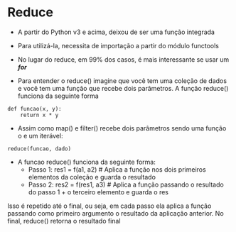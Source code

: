 # Reduce

- A partir do Python v3 e acima, deixou de ser uma função integrada

- Para utilizá-la, necessita de importação a partir do módulo functools

- No lugar do reduce, em 99% dos casos, é mais interessante se usar um ***for***

- Para entender o reduce() imagine que você tem uma coleção de dados e você tem uma função que recebe dois parâmetros. A função reduce() funciona da seguinte forma

~~~
def funcao(x, y):
    return x * y
~~~

- Assim como map() e filter() recebe dois parâmetros sendo uma função o e um iterável:

~~~
reduce(funcao, dado)
~~~

- A funcao reduce() funciona da seguinte forma:
    - Passo 1: res1 = f(a1, a2) # Aplica a função nos dois primeiros elementos da coleção e guarda o resultado
    - Passo 2: res2 = f(res1, a3) # Aplica a função passando o resultado do passo 1 + o terceiro elemento e guarda o res

Isso é repetido até o final, ou seja, em cada passo ela aplica a função passando como primeiro argumento o resultado da aplicação anterior. No final, reduce() retorna o resultado final
